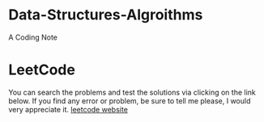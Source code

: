 # Data-Structures-Algroithms
A Coding Note

# LeetCode
You can search the problems and test the solutions via clicking on the link below. If you find any error or problem, be sure to tell me please, I would very appreciate it.
[leetcode website](https://leetcode.com/)
